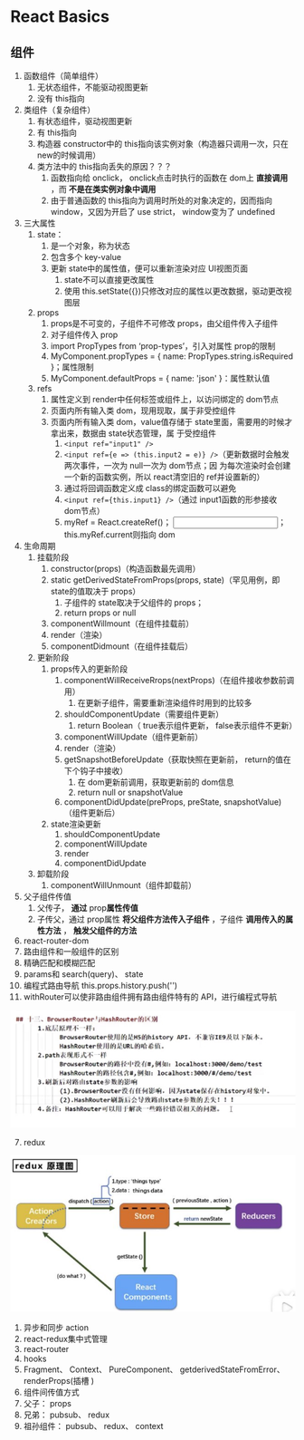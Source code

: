 # React Basics

## 组件
1. 函数组件（简单组件）
   1. ⽆状态组件，不能驱动视图更新
   1. 没有 this指向
2. 类组件（复杂组件）
   1. 有状态组件，驱动视图更新
   2. 有 this指向
   3. 构造器 constructor中的 this指向该实例对象（构造器只调⽤⼀次，只在 new的时候调⽤）
   4. 类⽅法中的 this指向丢失的原因？？？
      1. 函数指向给 onclick， onclick点击时执⾏的函数在 dom上 **直接调⽤** ，⽽ **不是在类实例对象中调⽤**
      2. 由于普通函数的 this指向为调⽤时所处的对象决定的，因⽽指向 window，⼜因为开启了 use strict， window变为了 undefined
3. 三⼤属性
   1. state：
      1. 是⼀个对象，称为状态
      2. 包含多个 key-value
      3. 更新 state中的属性值，便可以重新渲染对应 UI视图⻚⾯
         1. state不可以直接更改属性
         2. 使⽤ this.setState({})只修改对应的属性以更改数据，驱动更改视图层
   2. props
      1. props是不可变的，⼦组件不可修改 props，由⽗组件传⼊⼦组件
      2. 对⼦组件传⼊ prop<A name="1" name1={1}></A>
      3. import PropTypes from ‘prop-typesʼ，引⼊对属性 prop的限制
      4. MyComponent.propTypes = { name: PropTypes.string.isRequired }；属性限制
      5. MyComponent.defaultProps = { name: 'json' }：属性默认值
   3. refs
      1. 属性定义到 render中任何标签或组件上，以访问绑定的 dom节点
      2. ⻚⾯内所有输⼊类 dom，现⽤现取，属于⾮受控组件
      3. ⻚⾯内所有输⼊类 dom，value值存储于 state⾥⾯，需要⽤的时候才拿出来，数据由 state状态管理，属 于受控组件
         1. `<input ref="input1" />`
         2. `<input ref={e => (this.input2 = e)} />`（更新数据时会触发两次事件，⼀次为 null⼀次为 dom节点；因 为每次渲染时会创建⼀个新的函数实例，所以 react清空旧的 ref并设置新的）
         3. 通过将回调函数定义成 class的绑定函数可以避免
         4. `<input ref={this.input1} />`（通过 input1函数的形参接收 dom节点）
         5. myRef = React.createRef()； <input ref={this.myRef} />； this.myRef.current则指向 dom
4. ⽣命周期
   1. 挂载阶段
      1. constructor(props)（构造函数最先调⽤）
      2. static getDerivedStateFromProps(props, state)（罕⻅⽤例，即 state的值取决于 props）
         1. ⼦组件的 state取决于⽗组件的 props；
         2. return props or null
      3. componentWillmount（在组件挂载前）
      4. render（渲染）
      5. componentDidmount（在组件挂载后）
   2. 更新阶段
      1. props传⼊的更新阶段
         1. componentWillReceiveRrops(nextProps)（在组件接收参数前调⽤）
            1. 在更新⼦组件，需要重新渲染组件时⽤到的⽐较多
         2. shouldComponentUpdate（需要组件更新）
            1. return Boolean（ true表示组件更新， false表示组件不更新）
         3. componentWillUpdate（组件更新前）
         4. render（渲染）
         5. getSnapshotBeforeUpdate（获取快照在更新前， return的值在下个钩⼦中接收）
            1. 在 dom更新前调⽤，获取更新前的 dom信息
            2. return null or snapshotValue
         6. componentDidUpdate(preProps, preState, snapshotValue)（组件更新后）
      2. state渲染更新
         1. shouldComponentUpdate
         2. componentWillUpdate
         3. render
         4. componentDidUpdate
   3. 卸载阶段
      1. componentWillUnmount（组件卸载前）
5. ⽗⼦组件传值
   1. ⽗传⼦， **通过** prop**属性传值**
   2. ⼦传⽗，通过 prop属性 **将⽗组件⽅法传⼊⼦组件** ，⼦组件 **调⽤传⼊的属性⽅法** ， **触发⽗组件的⽅法**
6. react-router-dom
7. 路由组件和⼀般组件的区别
8. 精确匹配和模糊匹配
9. params和 search(query)、 state
10. 编程式路由导航 this.props.history.push('')
11. withRouter可以使⾮路由组件拥有路由组件特有的 API，进⾏编程式导航

![](./assets/Aspose.Words.bdb07b23-8480-466b-9fef-08b6ea7387cb.001.jpeg)

7. redux

![](./assets/Aspose.Words.bdb07b23-8480-466b-9fef-08b6ea7387cb.002.jpeg)

1. 异步和同步 action
1. react-redux集中式管理
8. react-router
8. hooks
8. Fragment、 Context、 PureComponent、 getderivedStateFromError、 renderProps(插槽 )
8. 组件间传值⽅式
1. ⽗⼦： props
1. 兄弟： pubsub、 redux
1. 祖孙组件： pubsub、 redux、 context
